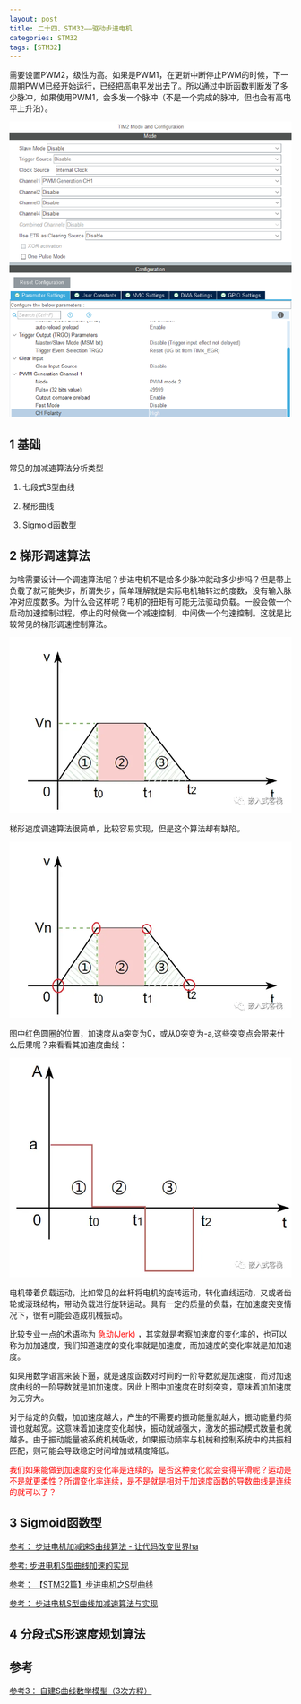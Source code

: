 ```yaml
---
layout: post
title: 二十四、STM32——驱动步进电机
categories: STM32
tags: [STM32]
---
```










需要设置PWM2，级性为高。如果是PWM1，在更新中断停止PWM的时候，下一周期PWM已经开始运行，已经把高电平发出去了。所以通过中断函数判断发了多少脉冲，如果使用PWM1，会多发一个脉冲（不是一个完成的脉冲，但也会有高电平上升沿）。

![alt text](image-4.png)


## 1 基础

常见的加减速算法分析类型

1. 七段式S型曲线

2. 梯形曲线

3. Sigmoid函数型

## 2 梯形调速算法

为啥需要设计一个调速算法呢？步进电机不是给多少脉冲就动多少步吗？但是带上负载了就可能失步，所谓失步，简单理解就是实际电机轴转过的度数，没有输入脉冲对应度数多。为什么会这样呢？电机的扭矩有可能无法驱动负载。一般会做一个启动加速控制过程，停止的时候做一个减速控制，中间做一个匀速控制。这就是比较常见的梯形调速控制算法。

![alt text](image.png)

梯形速度调速算法很简单，比较容易实现，但是这个算法却有缺陷。

![alt text](image-1.png)

图中红色圆圈的位置，加速度从a突变为0，或从0突变为-a,这些突变点会带来什么后果呢？来看看其加速度曲线：

![alt text](image-2.png)


电机带着负载运动，比如常见的丝杆将电机的旋转运动，转化直线运动，又或者齿轮或滚珠结构，带动负载进行旋转运动。具有一定的质量的负载，在加速度突变情况下，很有可能会造成机械振动。

比较专业一点的术语称为 <font color="red">急动(Jerk)</font> ，其实就是考察加速度的变化率的，也可以称为加加速度，我们知道速度的变化率就是加速度，而加速度的变化率就是加加速度。

如果用数学语言来装下逼，就是速度函数对时间的一阶导数就是加速度，而对加速度曲线的一阶导数就是加加速度。因此上图中加速度在时刻突变，意味着加加速度为无穷大。

对于给定的负载，加加速度越大，产生的不需要的振动能量就越大，振动能量的频谱也就越宽。这意味着加速度变化越快，振动就越强大，激发的振动模式数量也就越多。由于振动能量被系统机械吸收，如果振动频率与机械和控制系统中的共振相匹配，则可能会导致稳定时间增加或精度降低。

<font color="red">我们如果能做到加速度的变化率是连续的，是否这种变化就会变得平滑呢？运动是不是就更柔性？所谓变化率连续，是不是就是相对于加速度函数的导数曲线是连续的就可以了？</font>

## 3 Sigmoid函数型

[参考： 步进电机加减速S曲线算法 - 让代码改变世界ha](https://www.cnblogs.com/builderx/p/15521659.html)

[参考: 步进电机S型曲线加速的实现](https://zhuanlan.zhihu.com/p/538605235)

[参考： 【STM32篇】步进电机之S型曲线](https://blog.csdn.net/we_long/article/details/129498376)

[参考： 步进电机S型曲线加减速算法与实现](https://blog.csdn.net/qq_20312079/article/details/113357176)

## 4 分段式S形速度规划算法


















## 参考

[参考3： 自建S曲线数学模型（3次方程）](https://mp.weixin.qq.com/s/bhdvA3Ex6lAWVmBril-Sag)



